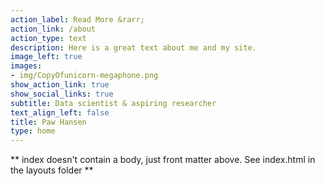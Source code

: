 ```yaml
---
action_label: Read More &rarr;
action_link: /about
action_type: text
description: Here is a great text about me and my site. 
image_left: true
images:
- img/CopyOfunicorn-megaphone.png
show_action_link: true
show_social_links: true
subtitle: Data scientist & aspiring researcher
text_align_left: false
title: Paw Hansen
type: home
---
```


** index doesn't contain a body, just front matter above.
See index.html in the layouts folder **
